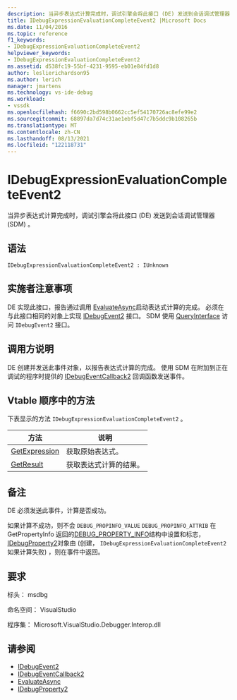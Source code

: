 ```yaml
---
description: 当异步表达式计算完成时，调试引擎会将此接口 (DE) 发送到会话调试管理器 (SDM) 。
title: IDebugExpressionEvaluationCompleteEvent2 |Microsoft Docs
ms.date: 11/04/2016
ms.topic: reference
f1_keywords:
- IDebugExpressionEvaluationCompleteEvent2
helpviewer_keywords:
- IDebugExpressionEvaluationCompleteEvent2
ms.assetid: d538fc19-55bf-4231-9595-eb01e84fd1d8
author: leslierichardson95
ms.author: lerich
manager: jmartens
ms.technology: vs-ide-debug
ms.workload:
- vssdk
ms.openlocfilehash: f6690c2bd598b0662cc5ef54170726ac8efe99e2
ms.sourcegitcommit: 68897da7d74c31ae1ebf5d47c7b5ddc9b108265b
ms.translationtype: MT
ms.contentlocale: zh-CN
ms.lasthandoff: 08/13/2021
ms.locfileid: "122118731"
---
```

# <a name="idebugexpressionevaluationcompleteevent2"></a>IDebugExpressionEvaluationCompleteEvent2
当异步表达式计算完成时，调试引擎会将此接口 (DE) 发送到会话调试管理器 (SDM) 。

## <a name="syntax"></a>语法

```
IDebugExpressionEvaluationCompleteEvent2 : IUnknown
```

## <a name="notes-for-implementers"></a>实施者注意事项
 DE 实现此接口，报告通过调用 [EvaluateAsync](../../../extensibility/debugger/reference/idebugexpression2-evaluateasync.md)启动表达式计算的完成。 必须在与此接口相同的对象上实现 [IDebugEvent2](../../../extensibility/debugger/reference/idebugevent2.md) 接口。 SDM 使用 [QueryInterface](/cpp/atl/queryinterface) 访问 `IDebugEvent2` 接口。

## <a name="notes-for-callers"></a>调用方说明
 DE 创建并发送此事件对象，以报告表达式计算的完成。 使用 SDM 在附加到正在调试的程序时提供的 [IDebugEventCallback2](../../../extensibility/debugger/reference/idebugeventcallback2.md) 回调函数发送事件。

## <a name="methods-in-vtable-order"></a>Vtable 顺序中的方法
 下表显示的方法 `IDebugExpressionEvaluationCompleteEvent2` 。

|方法|说明|
|------------|-----------------|
|[GetExpression](../../../extensibility/debugger/reference/idebugexpressionevaluationcompleteevent2-getexpression.md)|获取原始表达式。|
|[GetResult](../../../extensibility/debugger/reference/idebugexpressionevaluationcompleteevent2-getresult.md)|获取表达式计算的结果。|

## <a name="remarks"></a>备注
 DE 必须发送此事件，计算是否成功。

 如果计算不成功，则不会 `DEBUG_PROPINFO_VALUE` `DEBUG_PROPINFO_ATTRIB` 在 GetPropertyInfo 返回的[DEBUG_PROPERTY_INFO](../../../extensibility/debugger/reference/debug-property-info.md)结构中设置和标志， [IDebugProperty2](../../../extensibility/debugger/reference/idebugproperty2.md)对象由 ([](../../../extensibility/debugger/reference/idebugproperty2-getpropertyinfo.md)创建， `IDebugExpressionEvaluationCompleteEvent2` 如果计算失败) ，则在事件中返回。

## <a name="requirements"></a>要求
 标头： msdbg

 命名空间： VisualStudio

 程序集： Microsoft.VisualStudio.Debugger.Interop.dll

## <a name="see-also"></a>请参阅
- [IDebugEvent2](../../../extensibility/debugger/reference/idebugevent2.md)
- [IDebugEventCallback2](../../../extensibility/debugger/reference/idebugeventcallback2.md)
- [EvaluateAsync](../../../extensibility/debugger/reference/idebugexpression2-evaluateasync.md)
- [IDebugProperty2](../../../extensibility/debugger/reference/idebugproperty2.md)
